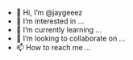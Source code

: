 - 👋 Hi, I’m @jaygeeez
- 👀 I’m interested in ...
- 🌱 I’m currently learning ...
- 💞️ I’m looking to collaborate on ...
- 📫 How to reach me ...

<!---
jaygeeez/jaygeeez is a ✨ special ✨ repository because its `README.md` (this file) appears on your GitHub profile.
You can click the Preview link to take a look at your changes.
--->
